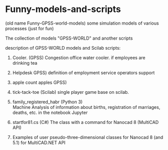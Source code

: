 Funny-models-and-scripts
=================================

(old name Funny-GPSS-world-models)
some simulation models of various processes (just for fun)

The collection of models "GPSS-WORLD" and another scripts

description of GPSS-WORLD models and Scilab scripts:

1. Cooler. (GPSS)
Congestion office water cooler. if employees are drinking tea

2. Helpdesk GPSS)
definition of employment service operators support

3. apple
count apples GPSS)

4. tick-tack-toe (Scilab)
single player game base on scilab.

5. family_registered_habr (Python 3)  
Machine Analysis of information about births, registration of marriages, deaths, etc. in the notebook Jupyter

6. startfor81.cs (C#)
The class with a command for Nanocad 8 (MultiCAD API)

7. Examples of user pseudo-three-dimensional classes for Nanocad 8 (and 5.1) for MultiCAD.NET API

